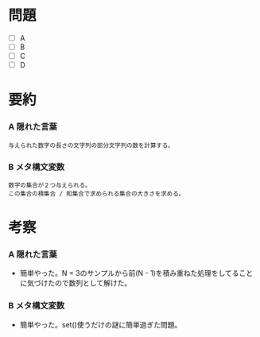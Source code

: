 # 問題
* [ ] A
* [ ] B
* [ ] C
* [ ] D

# 要約
### A 隠れた言葉
```text
与えられた数字の長さの文字列の部分文字列の数を計算する。
```

### B メタ構文変数
```text
数字の集合が２つ与えられる。
この集合の積集合 / 和集合で求められる集合の大きさを求める。
```

# 考察
### A 隠れた言葉
- 簡単やった。N = 3のサンプルから前(N - 1)を積み重ねた処理をしてることに気づけたので数列として解けた。

### B メタ構文変数
- 簡単やった。set()使うだけの謎に簡単過ぎた問題。
